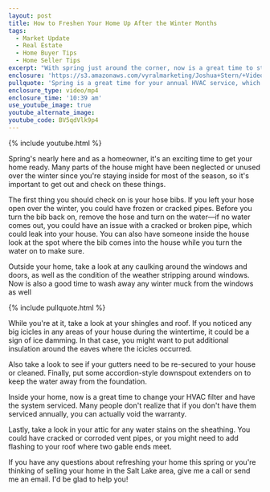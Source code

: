 ```yaml
---
layout: post
title: How to Freshen Your Home Up After the Winter Months
tags:
  - Market Update
  - Real Estate
  - Home Buyer Tips
  - Home Seller Tips
excerpt: "With spring just around the corner, now is a great time to start taking care of some important home maintenance items. Most people tend to neglect certain parts of their home during the winter when we spend most of our time inside. For example, go outside your home to check out exterior caulking, your shingles, and places on your home where icicles formed during the winter. It's also a great time for annual HVAC servicing, which might even be mandatory to keep your warranty. For more tips, watch this short video."
enclosure: 'https://s3.amazonaws.com/vyralmarketing/Joshua+Stern/+Videos/2017/March/Salt+Lake+County+Real+Estate+Agent-+How+to+Freshen+Your+Home+Up+After+the+Winter+Months.mp4'
pullquote: 'Spring is a great time for your annual HVAC service, which you may need to maintain the warranty.'
enclosure_type: video/mp4
enclosure_time: '10:39 am'
use_youtube_image: true
youtube_alternate_image:
youtube_code: BV5qdVlk9p4
---
```



{% include youtube.html %}

Spring's nearly here and as a homeowner, it's an exciting time to get your home ready. Many parts of the house might have been neglected or unused over the winter since you're staying inside for most of the season, so it's important to get out and check on these things.

The first thing you should check on is your hose bibs. If you left your hose open over the winter, you could have frozen or cracked pipes. Before you turn the bib back on, remove the hose and turn on the water—if no water comes out, you could have an issue with a cracked or broken pipe, which could leak into your house. You can also have someone inside the house look at the spot where the bib comes into the house while you turn the water on to make sure.

Outside your home, take a look at any caulking around the windows and doors, as well as the condition of the weather stripping around windows. Now is also a good time to wash away any winter muck from the windows as well

{% include pullquote.html %}

While you're at it, take a look at your shingles and roof. If you noticed any big icicles in any areas of your house during the wintertime, it could be a sign of ice damming. In that case, you might want to put additional insulation around the eaves where the icicles occurred.

Also take a look to see if your gutters need to be re-secured to your house or cleaned. Finally, put some accordion-style downspout extenders on to keep the water away from the foundation.

Inside your home, now is a great time to change your HVAC filter and have the system serviced. Many people don't realize that if you don't have them serviced annually, you can actually void the warranty.

Lastly, take a look in your attic for any water stains on the sheathing. You could have cracked or corroded vent pipes, or you might need to add flashing to your roof where two gable ends meet.

If you have any questions about refreshing your home this spring or you're thinking of selling your home in the Salt Lake area, give me a call or send me an email. I'd be glad to help you!